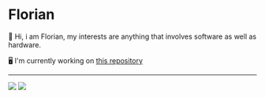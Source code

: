 # Florian
:wave: Hi, i am Florian,
my interests are anything that involves software as well as hardware.


🖥️ I'm currently working on [this repository](https://github.com/AgentSchmisch/Lazy-Slider)

---
<div align:"center">
<img src="https://github-readme-stats.vercel.app/api?username=AgentSchmisch&theme=radical" height:"150px" /> 
<img src="https://github-readme-stats.vercel.app/api/top-langs/?username=AgentSchmisch&layout=compact&theme=radical" height:"150px" /> 
</div>
